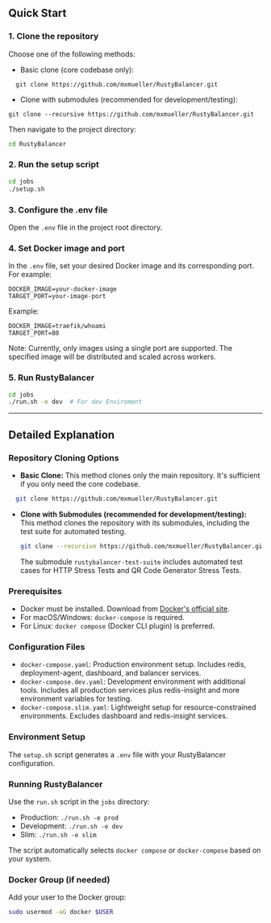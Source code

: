 ## Quick Start

### 1. Clone the repository

Choose one of the following methods:

- Basic clone (core codebase only):

```
  git clone https://github.com/mxmueller/RustyBalancer.git
```

- Clone with submodules (recommended for development/testing):

```
git clone --recursive https://github.com/mxmueller/RustyBalancer.git
```

Then navigate to the project directory:
```bash
cd RustyBalancer
```

### 2. Run the setup script

```bash
cd jobs
./setup.sh
```

### 3. Configure the .env file

Open the `.env` file in the project root directory.

### 4. Set Docker image and port

In the `.env` file, set your desired Docker image and its corresponding port. For example:
```
DOCKER_IMAGE=your-docker-image
TARGET_PORT=your-image-port
```

Example:
```
DOCKER_IMAGE=traefik/whoami
TARGET_PORT=80
```

Note: Currently, only images using a single port are supported. The specified image will be distributed and scaled across workers.

### 5. Run RustyBalancer

```bash
cd jobs
./run.sh -e dev  # For dev Enviroment
```
----

## Detailed Explanation

### Repository Cloning Options

- **Basic Clone:**
  This method clones only the main repository. It's sufficient if you only need the core codebase.

```bash
  git clone https://github.com/mxmueller/RustyBalancer.git
```

- **Clone with Submodules (recommended for development/testing):**
  This method clones the repository with its submodules, including the test suite for automated testing.
  ```bash
  git clone --recursive https://github.com/mxmueller/RustyBalancer.git
  ```
  The submodule `rustybalancer-test-suite` includes automated test cases for HTTP Stress Tests and QR Code Generator Stress Tests.

### Prerequisites

- Docker must be installed. Download from [Docker's official site](https://www.docker.com/products/docker-desktop).
- For macOS/Windows: `docker-compose` is required.
- For Linux: `docker compose` (Docker CLI plugin) is preferred.

### Configuration Files

- `docker-compose.yaml`: Production environment setup. Includes redis, deployment-agent, dashboard, and balancer services.
- `docker-compose.dev.yaml`: Development environment with additional tools. Includes all production services plus redis-insight and more environment variables for testing.
- `docker-compose.slim.yaml`: Lightweight setup for resource-constrained environments. Excludes dashboard and redis-insight services.

### Environment Setup

The `setup.sh` script generates a `.env` file with your RustyBalancer configuration.

### Running RustyBalancer

Use the `run.sh` script in the `jobs` directory:

- Production: `./run.sh -e prod`
- Development: `./run.sh -e dev`
- Slim: `./run.sh -e slim`

The script automatically selects `docker compose` or `docker-compose` based on your system.

### Docker Group (if needed)

Add your user to the Docker group:
```bash
sudo usermod -aG docker $USER
```
